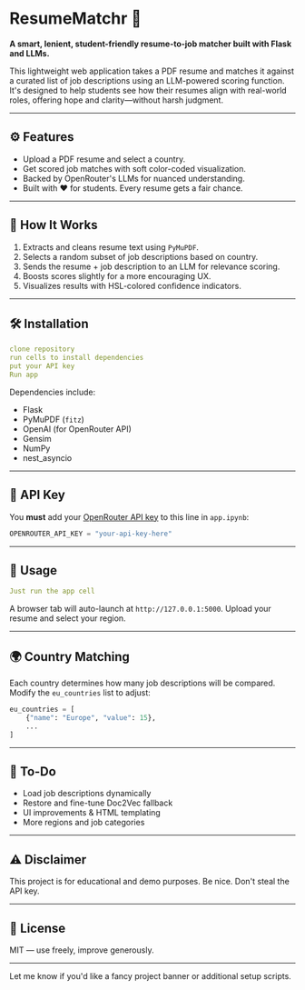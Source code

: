 # ResumeMatchr 🧪

**A smart, lenient, student-friendly resume-to-job matcher built with Flask and LLMs.**

This lightweight web application takes a PDF resume and matches it against a curated list of job descriptions using an LLM-powered scoring function. It's designed to help students see how their resumes align with real-world roles, offering hope and clarity—without harsh judgment.

---

## ⚙️ Features

- Upload a PDF resume and select a country.
- Get scored job matches with soft color-coded visualization.
- Backed by OpenRouter's LLMs for nuanced understanding.
- Built with ❤️ for students. Every resume gets a fair chance.

---

## 🧠 How It Works

1. Extracts and cleans resume text using `PyMuPDF`.
2. Selects a random subset of job descriptions based on country.
3. Sends the resume + job description to an LLM for relevance scoring.
4. Boosts scores slightly for a more encouraging UX.
5. Visualizes results with HSL-colored confidence indicators.

---

## 🛠️ Installation

```yaml
clone repository
run cells to install dependencies
put your API key
Run app
```

Dependencies include:

- Flask
- PyMuPDF (`fitz`)
- OpenAI (for OpenRouter API)
- Gensim
- NumPy
- nest_asyncio

---

## 🔑 API Key

You **must** add your [OpenRouter API key](https://openrouter.ai/) to this line in `app.ipynb`:

```python
OPENROUTER_API_KEY = "your-api-key-here"
```

---

## 🚀 Usage

```yaml
Just run the app cell
```

A browser tab will auto-launch at `http://127.0.0.1:5000`. Upload your resume and select your region.

---

## 🌍 Country Matching

Each country determines how many job descriptions will be compared. Modify the `eu_countries` list to adjust:

```python
eu_countries = [
    {"name": "Europe", "value": 15},
    ...
]
```

---

## 📎 To-Do

- Load job descriptions dynamically
- Restore and fine-tune Doc2Vec fallback
- UI improvements & HTML templating
- More regions and job categories

---

## ⚠️ Disclaimer

This project is for educational and demo purposes. Be nice. Don't steal the API key.

---

## 📄 License

MIT — use freely, improve generously.

---

Let me know if you'd like a fancy project banner or additional setup scripts.
